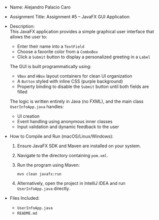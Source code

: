 - Name: Alejandro Palacio Caro

- Assignment Title: Assignment #5 – JavaFX GUI Application

- Description:  
  This JavaFX application provides a simple graphical user interface that allows the user to:
    - Enter their name into a `TextField`
    - Choose a favorite color from a `ComboBox`
    - Click a `Submit` button to display a personalized greeting in a `Label`

  The GUI is built programmatically using:
    - `VBox` and `HBox` layout containers for clean UI organization
    - A `Button` styled with inline CSS (purple background)
    - Property binding to disable the `Submit` button until both fields are filled

  The logic is written entirely in Java (no FXML), and the main class `UserInfoApp.java` handles:
    - UI creation
    - Event handling using anonymous inner classes
    - Input validation and dynamic feedback to the user

- How to Compile and Run (macOS/Linux/Windows):

    1. Ensure JavaFX SDK and Maven are installed on your system.

    2. Navigate to the directory containing `pom.xml`.

    3. Run the program using Maven:
       ```
       mvn clean javafx:run
       ```

    4. Alternatively, open the project in IntelliJ IDEA and run `UserInfoApp.java` directly.

- Files Included:
    - `UserInfoApp.java`
    - `README.md`
